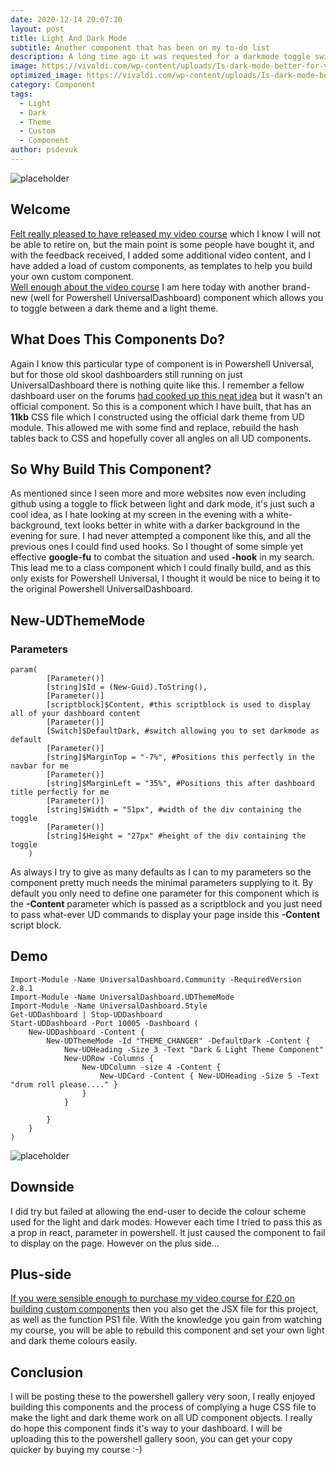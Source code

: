 ```yaml
---
date: 2020-12-14 20:07:20
layout: post
title: Light And Dark Mode
subtitle: Another component that has been on my to-do list
description: A long time ago it was requested for a darkmode toggle switch in UniversalDashboard. Well the IronmanSoftware team delivered and brought this into Powershell Universal, but here is my spin on it.
image: https://vivaldi.com/wp-content/uploads/Is-dark-mode-better-for-you-980x551.png
optimized_image: https://vivaldi.com/wp-content/uploads/Is-dark-mode-better-for-you-980x551.png
category: Component
tags:
  - Light
  - Dark
  - Theme
  - Custom
  - Component
author: psdevuk
---
```


![placeholder](https://github.com/psDevUK/ud-flix/blob/master/assets/img/darklight.gif?raw=true "Simple Demo")

## Welcome

[Felt really pleased to have released my video course](https://psdevuk.github.io/ud-flix/Video-Course-With-Me/) which I know I will not be able to retire on, but the main point is some people have bought it, and with the feedback received, I added some additional video content, and I have added a load of custom components, as templates to help you build your own custom component.  
[Well enough about the video course](https://psdevuk.github.io/ud-flix/Video-Course-With-Me/) I am here today with another brand-new (well for Powershell UniversalDashboard) component which allows you to toggle between a dark theme and a light theme.
 
## What Does This Components Do?

Again I know this particular type of component is in Powershell Universal, but for those old skool dashboarders still running on just UniversalDashboard there is nothing quite like this. I remember a fellow dashboard user on the forums [had cooked up this neat idea](https://forums.universaldashboard.io/t/color-theme-switcher/300) but it wasn't an official component. So this is a component which I have built, that has an **11kb** CSS file which I constructed using the official dark theme from UD module. This allowed me with some find and replace, rebuild the hash tables back to CSS and hopefully cover all angles on all UD components. 

## So Why Build This Component?

As mentioned since I seen more and more websites now even including github using a toggle to flick between light and dark mode, it's just such a cool idea, as I hate looking at my screen in the evening with a white-background, text looks better in white with a darker background in the evening for sure. I had never attempted a component like this, and all the previous ones I could find used hooks. So I thought of some simple yet effective **google-fu** to combat the situation and used **-hook** in my search. This lead me to a class component which I could finally build, and as this only exists for Powershell Universal, I thought it would be nice to being it to the original Powershell UniversalDashboard.

## New-UDThemeMode

### Parameters
```
param(
        [Parameter()]
        [string]$Id = (New-Guid).ToString(),
        [Parameter()]
        [scriptblock]$Content, #this scriptblock is used to display all of your dashboard content
        [Parameter()]
        [Switch]$DefaultDark, #switch allowing you to set darkmode as default
        [Parameter()]
        [string]$MarginTop = "-7%", #Positions this perfectly in the navbar for me
        [Parameter()]
        [string]$MarginLeft = "35%", #Positions this after dashboard title perfectly for me
        [Parameter()]
        [string]$Width = "51px", #width of the div containing the toggle 
        [Parameter()]
        [string]$Height = "27px" #height of the div containing the toggle
    )

```

 As always I try to give as many defaults as I can to my parameters so the component pretty much needs the minimal parameters supplying to it. By default you only need to define one parameter for this component which is the **-Content** parameter which is passed as a scriptblock and you just need to pass what-ever UD commands to display your page inside this **-Content** script block. 

## Demo

```
Import-Module -Name UniversalDashboard.Community -RequiredVersion 2.8.1
Import-Module -Name UniversalDashboard.UDThemeMode
Import-Module -Name UniversalDashboard.Style
Get-UDDashboard | Stop-UDDashboard
Start-UDDashboard -Port 10005 -Dashboard (
    New-UDDashboard -Content {
        New-UDThemeMode -Id "THEME_CHANGER" -DefaultDark -Content {
            New-UDHeading -Size 3 -Text "Dark & Light Theme Component"
            New-UDRow -Columns {
                New-UDColumn -size 4 -Content {
                    New-UDCard -Content { New-UDHeading -Size 5 -Text "drum roll please...." }
                }
            }

        }
    }
)

```
![placeholder](https://github.com/psDevUK/ud-flix/blob/master/assets/img/darklight.gif?raw=true "Simple Demo")

## Downside

I did try but failed at allowing the end-user to decide the colour scheme used for the light and dark modes. However each time I tried to pass this as a prop in react, parameter in powershell. It just caused the component to fail to display on the page.  However on the plus side...


## Plus-side
  [If you were sensible enough to purchase my video course for £20 on building custom components](https://psdevuk.github.io/ud-flix/Video-Course-With-Me/) then you also get the JSX file for this project, as well as the function PS1 file. With the knowledge you gain from watching my course, you will be able to rebuild this component and set your own light and dark theme colours easily.


## Conclusion

  I will be posting these to the powershell gallery very soon, I really enjoyed building this components and the process of complying a huge CSS file to make the light and dark theme work on all UD component objects. I really do hope this component finds it's way to your dashboard. I will be uploading this to the powershell gallery soon, you can get your copy quicker by buying my course :-)

